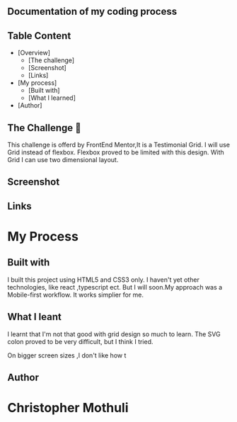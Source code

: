## Documentation of my coding process
## Table Content

- [Overview]
  - [The challenge]
  - [Screenshot]
  - [Links]
- [My process]
  - [Built with]
  - [What I learned]
- [Author]

## The Challenge 🚀

This challenge is offerd by FrontEnd Mentor,It is a Testimonial Grid.
I will use Grid instead of flexbox. Flexbox proved to be limited with this design. With Grid I can use two dimensional layout. 

## Screenshot

## Links

# My Process
## Built with
I built this project using HTML5 and CSS3 only. I haven't yet other technologies, like react ,typescript ect. But I will soon.My approach was a Mobile-first workflow. It works simplier for me.

## What I leant
I learnt that I'm not that good with grid design so much to learn.
The SVG colon proved to be very difficult, but I think I tried.

On bigger screen sizes ,I don't like how t

## Author
# Christopher Mothuli